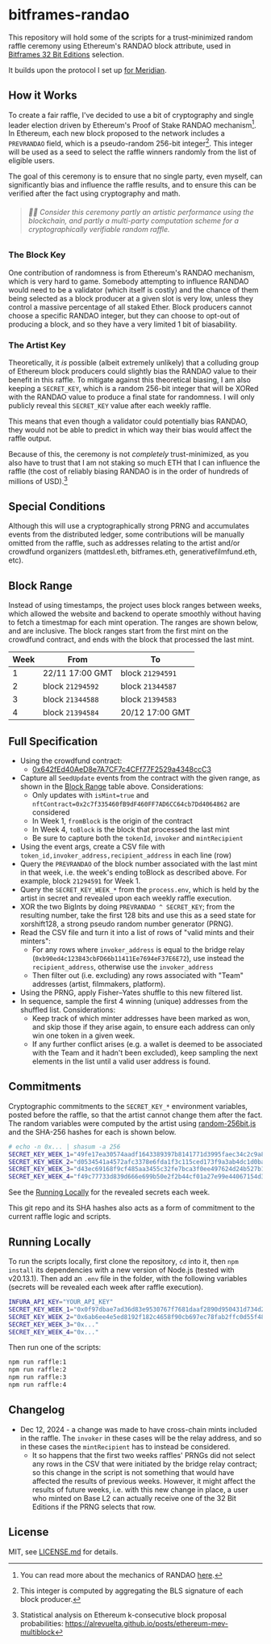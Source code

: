# bitframes-randao

This repository will hold some of the scripts for a trust-minimized random raffle ceremony using Ethereum's RANDAO block attribute, used in [Bitframes 32 Bit Editions](https://bitframes.io/editions) selection.

It builds upon the protocol I set up [for Meridian](https://github.com/mattdesl/meridian-discord-voting).

## How it Works

To create a fair raffle, I've decided to use a bit of cryptography and single leader election driven by Ethereum's Proof of Stake RANDAO mechanism[^1]. In Ethereum, each new block proposed to the network includes a `PREVRANDAO` field, which is a pseudo-random 256-bit integer[^2]. This integer will be used as a seed to select the raffle winners randomly from the list of eligible users.

The goal of this ceremony is to ensure that no single party, even myself, can significantly bias and influence the raffle results, and to ensure this can be verified after the fact using cryptography and math.

> ###### 🎨✨ Consider this ceremony partly an artistic performance using the blockchain, and partly a multi-party computation scheme for a cryptographically verifiable random raffle.

### The Block Key

One contribution of randomness is from Ethereum's RANDAO mechanism, which is very hard to game. Somebody attempting to influence RANDAO would need to be a validator (which itself is costly) and the chance of them being selected as a block producer at a given slot is very low, unless they control a massive percentage of all staked Ether. Block producers cannot choose a specific RANDAO integer, but they can choose to opt-out of producing a block, and so they have a very limited 1 bit of biasability.

### The Artist Key

Theoretically, it _is_ possible (albeit extremely unlikely) that a colluding group of Ethereum block producers could slightly bias the RANDAO value to their benefit in this raffle. To mitigate against this theoretical biasing, I am also keeping a `SECRET_KEY`, which is a random 256-bit integer that will be XORed with the RANDAO value to produce a final state for randomness. I will only publicly reveal this `SECRET_KEY` value after each weekly raffle.

This means that even though a validator could potentially bias RANDAO, they would not be able to predict in which way their bias would affect the raffle output.

Because of this, the ceremony is not _completely_ trust-minimized, as you also have to trust that I am not staking so much ETH that I can influence the raffle (the cost of reliably biasing RANDAO is in the order of hundreds of millions of USD).[^3]

## Special Conditions

Although this will use a cryptographically strong PRNG and accumulates events from the distributed ledger, some contributions will be manually omitted from the raffle, such as addresses relating to the artist and/or crowdfund organizers (mattdesl.eth, bitframes.eth, generativefilmfund.eth, etc).

## Block Range

Instead of using timestamps, the project uses block ranges between weeks, which allowed the website and backend to operate smoothly without having to fetch a timestmap for each mint operation. The ranges are shown below, and are inclusive. The block ranges start from the first mint on the crowdfund contract, and ends with the block that processed the last mint.

| Week | From             | To               |
| ---- | ---------------- | ---------------- |
| 1    | 22/11 17:00 GMT  | block `21294591` |
| 2    | block `21294592` | block `21344587` |
| 3    | block `21344588` | block `21394583` |
| 4    | block `21394584` | 20/12 17:00 GMT  |

## Full Specification

- Using the crowdfund contract:
  - [0x642fEd40AeD8e7A7CF7c4CFf77F2529a4348ccC3](https://etherscan.io/address/0x642fEd40AeD8e7A7CF7c4CFf77F2529a4348ccC3#events)
- Capture all `SeedUpdate` events from the contract with the given range, as shown in the [Block Range](#block-range) table above. Considerations:
  - Only updates with `isMint=true` and `nftContract=0x2c7f335460fB9dF460FF7AD6CC64cb7Dd4064862` are considered
  - In Week 1, `fromBlock` is the origin of the contract
  - In Week 4, `toBlock` is the block that processed the last mint
  - Be sure to capture both the `tokenId`, `invoker` and `mintRecipient`
- Using the event args, create a CSV file with `token_id,invoker_address,recipient_address` in each line (row)
- Query the `PREVRANDAO` of the block number associated with the last mint in that week, i.e. the week's ending toBlock as described above. For example, block `21294591` for Week 1.
- Query the `SECRET_KEY_WEEK_*` from the `process.env`, which is held by the artist in secret and revealed upon each weekly raffle execution.
- XOR the two BigInts by doing `PREVRANDAO ^ SECRET_KEY`; from the resulting number, take the first 128 bits and use this as a seed state for xorshift128, a strong pseudo random number generator (PRNG).
- Read the CSV file and turn it into a list of rows of "valid mints and their minters":
  - For any rows where `invoker_address` is equal to the bridge relay (`0xb90ed4c123843cbFD66b11411Ee7694eF37E6E72`), use instead the `recipient_address`, otherwise use the `invoker_address`
  - Then filter out (i.e. excluding) any rows associated with "Team" addresses (artist, filmmakers, platform).
- Using the PRNG, apply Fisher–Yates shuffle to this new filtered list.
- In sequence, sample the first 4 winning (unique) addresses from the shuffled list. Considerations:
  - Keep track of which minter addresses have been marked as won, and skip those if they arise again, to ensure each address can only win one token in a given week.
  - If any further conflict arises (e.g. a wallet is deemed to be associated with the Team and it hadn't been excluded), keep sampling the next elements in the list until a valid user address is found.

## Commitments

Cryptographic commitments to the `SECRET_KEY_*` environment variables, posted before the raffle, so that the artist cannot change them after the fact. The random variables were computed by the artist using [random-256bit.js](./src/random-256bit.js) and the SHA-256 hashes for each is shown below.

```sh
# echo -n 0x... | shasum -a 256
SECRET_KEY_WEEK_1="49fe17ea30574aadf1643389397b8141771d3995faec34c2c9a89ad8954e6fc5"
SECRET_KEY_WEEK_2="d0534541a4572afc3378e6fda1f3c115ced173f9a3ab4dc1d0bacd021a40564b"
SECRET_KEY_WEEK_3="d43ec69168f9cf485aa3455c32fe7bca3f0ee497624d24b527b10fc9b74e4316"
SECRET_KEY_WEEK_4="f49c77733d839d666e699b50e2f2b44cf01a27e99e44067154d3d49da27b3756"
```

See the [Running Locally](#running-locally) for the revealed secrets each week.

This git repo and its SHA hashes also acts as a form of commitment to the current raffle logic and scripts.

## Running Locally

To run the scripts locally, first clone the repository, `cd` into it, then `npm install` its dependencies with a new version of Node.js (tested with v20.13.1). Then add an `.env` file in the folder, with the following variables (secrets will be revealed each week after raffle execution).

```sh
INFURA_API_KEY="YOUR_API_KEY"
SECRET_KEY_WEEK_1="0x0f97dbae7ad36d83e9530767f7681daaf2890d950431d734d28d1875e17bd200"
SECRET_KEY_WEEK_2="0x6ab6ee4e5ed8192f182c4658f90cb697ec78fab2ffc0d55f48c57d90c339a02c"
SECRET_KEY_WEEK_3="0x..."
SECRET_KEY_WEEK_4="0x..."
```

Then run one of the scripts:

```sh
npm run raffle:1
npm run raffle:2
npm run raffle:3
npm run raffle:4
```

## Changelog

- Dec 12, 2024 - a change was made to have cross-chain mints included in the raffle. The `invoker` in these cases will be the relay address, and so in these cases the `mintRecipient` has to instead be considered.
  - It so happens that the first two weeks raffles' PRNGs did not select any rows in the CSV that were initiated by the bridge relay contract; so this change in the script is not something that would have affected the results of previous weeks. However, it might affect the results of future weeks, i.e. with this new change in place, a user who minted on Base L2 can actually receive one of the 32 Bit Editions if the PRNG selects that row.

## License

MIT, see [LICENSE.md](http://github.com/mattdesl/bitframes-randao/blob/master/LICENSE.md) for details.

[^1]: You can read more about the mechanics of RANDAO [here](https://eth2book.info/capella/part2/building_blocks/randomness/).
[^2]: This integer is computed by aggregating the BLS signature of each block producer.
[^3]: Statistical analysis on Ethereum k-consecutive block proposal probabilities: https://alrevuelta.github.io/posts/ethereum-mev-multiblock
